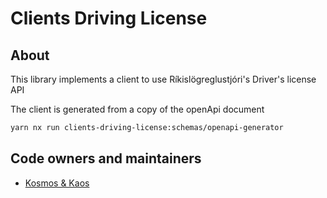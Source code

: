 # Clients Driving License

## About

This library implements a client to use Ríkislögreglustjóri's Driver's license API

The client is generated from a copy of the openApi document

```sh
yarn nx run clients-driving-license:schemas/openapi-generator
```

## Code owners and maintainers

- [Kosmos & Kaos](https://github.com/orgs/island-is/teams/kosmos-og-kaos/members)
